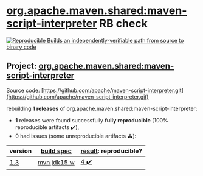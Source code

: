 [org.apache.maven.shared:maven-script-interpreter](https://search.maven.org/artifact/org.apache.maven.shared/maven-script-interpreter/) RB check
=======

[![Reproducible Builds](https://reproducible-builds.org/images/logos/rb.svg) an independently-verifiable path from source to binary code](https://reproducible-builds.org/)

## Project: [org.apache.maven.shared:maven-script-interpreter](https://search.maven.org/artifact/org.apache.maven.shared/maven-script-interpreter/)

Source code: [https://github.com/apache/maven-script-interpreter.git](https://github.com/apache/maven-script-interpreter.git)

rebuilding **1 releases** of org.apache.maven.shared:maven-script-interpreter:
- **1** releases were found successfully **fully reproducible** (100% reproducible artifacts :heavy_check_mark:),
- 0 had issues (some unreproducible artifacts :warning:):

| version | [build spec](BUILDSPEC.md) | [result](https://reproducible-builds.org/docs/jvm/): reproducible? |
| -- | --------- | ------ |
| [1.3](https://search.maven.org/artifact/org.apache.maven.shared/maven-script-interpreter/1.3/pom) | [mvn jdk15 w](maven-script-interpreter-1.3.buildspec) | [4 :heavy_check_mark: ](maven-script-interpreter-1.3.buildcompare) |
